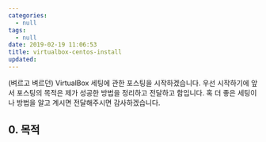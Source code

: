 ```yaml
---
categories:
  - null
tags:
  - null
date: 2019-02-19 11:06:53
title: virtualbox-centos-install
updated:
---
```


(벼르고 벼르던) VirtualBox 세팅에 관한 포스팅을 시작하겠습니다.
우선 시작하기에 앞서 포스팅의 목적은 제가 성공한 방법을 정리하고 전달하고 함입니다.
혹 더 좋은 세팅이나 방법을 알고 계시면 전달해주시면 감사하겠습니다.

## 0. 목적

